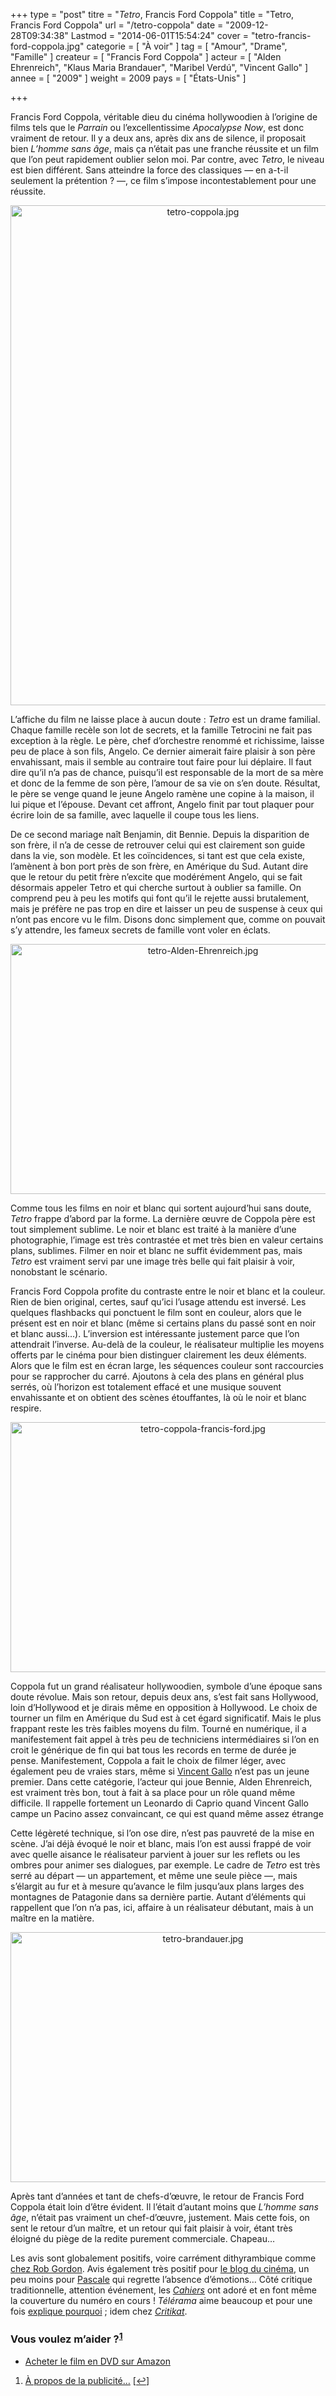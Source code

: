 +++
type = "post"
titre = "<em>Tetro</em>, Francis Ford Coppola"
title = "Tetro, Francis Ford Coppola"
url = "/tetro-coppola"
date = "2009-12-28T09:34:38"
Lastmod = "2014-06-01T15:54:24"
cover = "tetro-francis-ford-coppola.jpg"
categorie = [ "À voir" ]
tag = [ "Amour", "Drame", "Famille" ]
createur = [ "Francis Ford Coppola" ]
acteur = [ "Alden Ehrenreich", "Klaus Maria Brandauer", "Maribel Verdú", "Vincent Gallo" ]
annee = [ "2009" ]
weight = 2009
pays = [ "États-Unis" ]

+++

<p>Francis Ford Coppola, véritable dieu du cinéma hollywoodien à l&rsquo;origine de films tels que le <em>Parrain</em> ou l&rsquo;excellentissime <em>Apocalypse Now</em>, est donc vraiment de retour. Il y a deux ans, après dix ans de silence, il proposait bien <em>L&rsquo;homme sans âge</em>, mais ça n&rsquo;était pas une franche réussite et un film que l&rsquo;on peut rapidement oublier selon moi. Par contre, avec <em>Tetro</em>, le niveau est bien différent. Sans atteindre la force des classiques — en a-t-il seulement la prétention ? —, ce film s&rsquo;impose incontestablement pour une réussite.</p>
<div style="text-align: center;"><img class="aligncenter" src="tetro-coppola.jpg" border="0" alt="tetro-coppola.jpg" width="600" height="800" /></div>
<p>L&rsquo;affiche du film ne laisse place à aucun doute : <em>Tetro</em> est un drame familial. Chaque famille recèle son lot de secrets, et la famille Tetrocini ne fait pas exception à la règle. Le père, chef d&rsquo;orchestre renommé et richissime, laisse peu de place à son fils, Angelo. Ce dernier aimerait faire plaisir à son père envahissant, mais il semble au contraire tout faire pour lui déplaire. Il faut dire qu&rsquo;il n&rsquo;a pas de chance, puisqu&rsquo;il est responsable de la mort de sa mère et donc de la femme de son père, l&rsquo;amour de sa vie on s&rsquo;en doute. Résultat, le père se venge quand le jeune Angelo ramène une copine à la maison, il lui pique et l&rsquo;épouse. Devant cet affront, Angelo finit par tout plaquer pour écrire loin de sa famille, avec laquelle il coupe tous les liens.</p>
<p>De ce second mariage naît Benjamin, dit Bennie. Depuis la disparition de son frère, il n&rsquo;a de cesse de retrouver celui qui est clairement son guide dans la vie, son modèle. Et les coïncidences, si tant est que cela existe, l&rsquo;amènent à bon port près de son frère, en Amérique du Sud. Autant dire que le retour du petit frère n&rsquo;excite que modérément Angelo, qui se fait désormais appeler Tetro et qui cherche surtout à oublier sa famille. On comprend peu à peu les motifs qui font qu&rsquo;il le rejette aussi brutalement, mais je préfère ne pas trop en dire et laisser un peu de suspense à ceux qui n&rsquo;ont pas encore vu le film. Disons donc simplement que, comme on pouvait s&rsquo;y attendre, les fameux secrets de famille vont voler en éclats.</p>
<div style="text-align: center;"><img class="aligncenter" src="tetro-Alden-Ehrenreich.jpg" border="0" alt="tetro-Alden-Ehrenreich.jpg" width="600" height="400" /></div>
<p>Comme tous les films en noir et blanc qui sortent aujourd&rsquo;hui sans doute, <em>Tetro</em> frappe d&rsquo;abord par la forme. La dernière œuvre de Coppola père est tout simplement sublime. Le noir et blanc est traité à la manière d&rsquo;une photographie, l&rsquo;image est très contrastée et met très bien en valeur certains plans, sublimes. Filmer en noir et blanc ne suffit évidemment pas, mais <em>Tetro</em> est vraiment servi par une image très belle qui fait plaisir à voir, nonobstant le scénario.</p>
<p>Francis Ford Coppola profite du contraste entre le noir et blanc et la couleur. Rien de bien original, certes, sauf qu&rsquo;ici l&rsquo;usage attendu est inversé. Les quelques flashbacks qui ponctuent le film sont en couleur, alors que le présent est en noir et blanc (même si certains plans du passé sont en noir et blanc aussi&#8230;). L&rsquo;inversion est intéressante justement parce que l&rsquo;on attendrait l&rsquo;inverse. Au-delà de la couleur, le réalisateur multiplie les moyens offerts par le cinéma pour bien distinguer clairement les deux éléments. Alors que le film est en écran large, les séquences couleur sont raccourcies pour se rapprocher du carré. Ajoutons à cela des plans en général plus serrés, où l&rsquo;horizon est totalement effacé et une musique souvent envahissante et on obtient des scènes étouffantes, là où le noir et blanc respire.</p>
<div style="text-align: center;"><img class="aligncenter" src="tetro-coppola-francis-ford.jpg" border="0" alt="tetro-coppola-francis-ford.jpg" width="600" height="400" /></div>
<p>Coppola fut un grand réalisateur hollywoodien, symbole d&rsquo;une époque sans doute révolue. Mais son retour, depuis deux ans, s&rsquo;est fait sans Hollywood, loin d&rsquo;Hollywood et je dirais même en opposition à Hollywood. Le choix de tourner un film en Amérique du Sud est à cet égard significatif. Mais le plus frappant reste les très faibles moyens du film. Tourné en numérique, il a manifestement fait appel à très peu de techniciens intermédiaires si l&rsquo;on en croit le générique de fin qui bat tous les records en terme de durée je pense. Manifestement, Coppola a fait le choix de filmer léger, avec également peu de vraies stars, même si <a href="http://fr.wikipedia.org/wiki/Vincent_Gallo">Vincent Gallo</a> n&rsquo;est pas un jeune premier. Dans cette catégorie, l&rsquo;acteur qui joue Bennie, Alden Ehrenreich, est vraiment très bon, tout à fait à sa place pour un rôle quand même difficile. Il rappelle fortement un Leonardo di Caprio quand Vincent Gallo campe un Pacino assez convaincant, ce qui est quand même assez étrange</p>
<p>Cette légèreté technique, si l&rsquo;on ose dire, n&rsquo;est pas pauvreté de la mise en scène. J&rsquo;ai déjà évoqué le noir et blanc, mais l&rsquo;on est aussi frappé de voir avec quelle aisance le réalisateur parvient à jouer sur les reflets ou les ombres pour animer ses dialogues, par exemple. Le cadre de <em>Tetro</em> est très serré au départ — un appartement, et même une seule pièce —, mais s&rsquo;élargit au fur et à mesure qu&rsquo;avance le film jusqu&rsquo;aux plans larges des montagnes de Patagonie dans sa dernière partie. Autant d&rsquo;éléments qui rappellent que l&rsquo;on n&rsquo;a pas, ici, affaire à un réalisateur débutant, mais à un maître en la matière.</p>
<div style="text-align: center;"><img class="aligncenter" src="tetro-brandauer.jpg" border="0" alt="tetro-brandauer.jpg" width="600" height="400" /></div>
<p>Après tant d&rsquo;années et tant de chefs-d&rsquo;œuvre, le retour de Francis Ford Coppola était loin d&rsquo;être évident. Il l&rsquo;était d&rsquo;autant moins que <em>L&rsquo;homme sans âge</em>, n&rsquo;était pas vraiment un chef-d&rsquo;œuvre, justement. Mais cette fois, on sent le retour d&rsquo;un maître, et un retour qui fait plaisir à voir, étant très éloigné du piège de la redite purement commerciale. Chapeau&#8230;</p>
<p>Les avis sont globalement positifs, voire carrément dithyrambique comme <a href="http://www.toujoursraison.com/2009/12/tetro.html">chez Rob Gordon</a>. Avis également très positif pour <a href="http://www.leblogducinema.com/2009/12/25/critique-tetro/">le blog du cinéma</a>, un peu moins pour <a href="http://www.surlarouteducinema.com/archive/2009/12/26/tetro-de-francis-ford-coppola.html">Pascale</a> qui regrette l&rsquo;absence d&rsquo;émotions&#8230; Côté critique traditionnelle, attention événement, les <em><a href="http://www.cahiersducinema.com/">Cahiers</a></em> ont adoré et en font même la couverture du numéro en cours ! <em>Télérama</em> aime beaucoup et pour une fois <a href="http://www.telerama.fr/cinema/films/tetro,384893,critique.php">explique pourquoi</a> ; idem chez <em><a href="http://www.critikat.com/Tetro.html">Critikat</a></em>.</p>
<div class="amazon">
<h3>Vous voulez m&rsquo;aider ?<sup><a href="#footnote_0_2296" id="identifier_0_2296" class="footnote-link footnote-identifier-link" title="&Agrave; propos de la publicit&eacute;&hellip;">1</a></sup></h3>
<ul>
<li><a href="http://www.amazon.fr/gp/product/B003DQWQ8W/ref=as_li_ss_tl?ie=UTF8&tag=leblogdenic07-21&linkCode=as2&camp=1642&creative=19458&creativeASIN=B003DQWQ8W">Acheter le film en DVD sur Amazon</a></li>
</ul>
</div>
<ol class="footnotes"><li id="footnote_0_2296" class="footnote"><a href="/a-propos/publicite/">À propos de la publicité…</a> [<a href="#identifier_0_2296" class="footnote-link footnote-back-link">&#8617;</a>]</li></ol>
